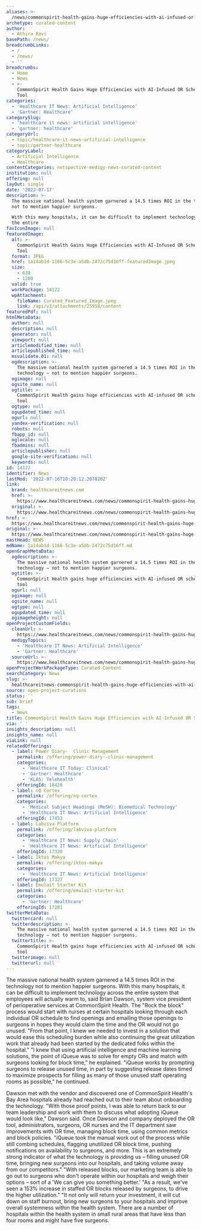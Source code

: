 ```yaml
---
aliases: >-
  /news/commonspirit-health-gains-huge-efficiencies-with-ai-infused-or-scheduling-tool
archetype: curated-content
author:
  - Athira Ravi
basePath: /news/
breadcrumbLinks:
  - /
  - /news/
  - ''
breadcrumbs:
  - Home
  - News
  - >-
    CommonSpirit Health Gains Huge Efficiencies with AI-Infused OR Scheduling
    Tool
categories:
  - 'Healthcare IT News: Artificial Intelligence'
  - 'Gartner: Healthcare'
categorySlug:
  - 'healthcare it news: artificial intelligence'
  - 'gartner: healthcare'
categoryUrl:
  - topic/healthcare-it-news-artificial-intelligence
  - topic/gartner-healthcare
categoryLabel:
  - Artificial Intelligence
  - Healthcare
contentCategories: netspective-medigy-news-curated-content
institution: null
offering: null
layOut: single
date: '2022-07-17'
description: >-
  The massive national health system garnered a 14.5 times ROI in the technology
  not to mention happier surgeons.

  With this many hospitals, it can be difficult to implement technology across
  the entire 
favIconImage: null
featuredImage:
  alt: >-
    CommonSpirit Health Gains Huge Efficiencies with AI-Infused OR Scheduling
    Tool
  format: JPEG
  href: 1a14ab1d-1166-5c3e-a5db-2472c75d16ff-featuredImage.jpeg
  size:
    - 630
    - 1200
  valid: true
  workPackage: 14122
  wpAttachment:
    fileName: Curated_Featured_Image.jpeg
    link: /api/v3/attachments/25958/content
featuredPdf: null
htmlMetaData:
  author: null
  description: null
  generator: null
  viewport: null
  articlemodified_time: null
  articlepublished_time: null
  msvalidate.01: null
  ogdescription: >-
    The massive national health system garnered a 14.5 times ROI in the
    technology – not to mention happier surgeons.
  ogimage: null
  ogsite_name: null
  ogtitle: >-
    CommonSpirit Health gains huge efficiencies with AI-infused OR scheduling
    tool
  ogtype: null
  ogupdated_time: null
  ogurl: null
  yandex-verification: null
  robots: null
  fbapp_id: null
  oglocale: null
  fbadmins: null
  articlepublisher: null
  google-site-verification: null
  keywords: null
id: 14122
identifier: News
lastMod: '2022-07-16T10:20:12.207820Z'
link:
  brand: healthcareitnews.com
  href: >-
    https://www.healthcareitnews.com/news/commonspirit-health-gains-huge-efficiencies-ai-infused-or-scheduling-tool
  original: >-
    https://www.healthcareitnews.com/news/commonspirit-health-gains-huge-efficiencies-ai-infused-or-scheduling-tool
href: >-
  https://www.healthcareitnews.com/news/commonspirit-health-gains-huge-efficiencies-ai-infused-or-scheduling-tool
original: >-
  https://www.healthcareitnews.com/news/commonspirit-health-gains-huge-efficiencies-ai-infused-or-scheduling-tool
mastHead: NEWS
mdName: 1a14ab1d-1166-5c3e-a5db-2472c75d16ff.md
openGraphMetaData:
  ogdescription: >-
    The massive national health system garnered a 14.5 times ROI in the
    technology – not to mention happier surgeons.
  ogtitle: >-
    CommonSpirit Health gains huge efficiencies with AI-infused OR scheduling
    tool
  ogurl: null
  ogimage: null
  ogsite_name: null
  ogtype: null
  ogupdated_time: null
  ogimageheight: null
openProjectCustomFields:
  cleanUrl: >-
    https://www.healthcareitnews.com/news/commonspirit-health-gains-huge-efficiencies-ai-infused-or-scheduling-tool
  medigyTopics:
    - 'Healthcare IT News: Artificial Intelligence'
    - 'Gartner: Healthcare'
  sourceUrl: >-
    https://www.healthcareitnews.com/news/commonspirit-health-gains-huge-efficiencies-ai-infused-or-scheduling-tool
openProjectWorkPackageType: Curated Content
searchCategory: News
slug: >-
  healthcareitnews-commonspirit-health-gains-huge-efficiencies-with-ai-infused-or-scheduling-tool
source: open-project-curations
status: ''
sub: brief
tags:
  - News
title: CommonSpirit Health Gains Huge Efficiencies with AI-Infused OR Scheduling Tool
via: ' '
insights_description: null
insights_name: null
viaLink: null
relatedOfferings:
  - label: Power Diary-  Clinic Management
    permalink: /offering/power-diary--clinic-management
    categories:
      - 'Healthcare IT Today: Clinical'
      - 'Gartner: Healthcare'
      - 'KLAS: Telehealth'
    offeringId: 18428
  - label: nQ Cortex
    permalink: /offering/nq-cortex
    categories:
      - 'Medical Subject Headings (MeSH): Biomedical Technology'
      - 'Healthcare IT News: Artificial Intelligence'
    offeringId: 17453
  - label: Labviva Platform
    permalink: /offering/labviva-platform
    categories:
      - 'Healthcare IT News: Supply Chain'
      - 'Healthcare IT News: Artificial Intelligence'
    offeringId: 17330
  - label: Iktos Makya
    permalink: /offering/iktos-makya
    categories:
      - 'Healthcare IT News: Artificial Intelligence'
    offeringId: 17327
  - label: Emulait Starter Kit
    permalink: /offering/emulait-starter-kit
    categories:
      - 'Gartner: Healthcare'
    offeringId: 17281
twitterMetaData:
  twittercard: null
  twitterdescription: >-
    The massive national health system garnered a 14.5 times ROI in the
    technology – not to mention happier surgeons.
  twittertitle: >-
    CommonSpirit Health gains huge efficiencies with AI-infused OR scheduling
    tool
  twitterimage: null
  twitterurl: null
---
```

<p>The massive national health system garnered a 14.5 times ROI in the technology not to mention happier surgeons.
With this many hospitals, it can be difficult to implement technology across the entire system that employees will actually warm to, said Brian Dawson, system vice president of perioperative services at CommonSpirit Health.
The "Rock the block" process would start with nurses at certain hospitals looking through each individual OR schedule to find openings and emailing those openings to surgeons in hopes they would claim the time and the OR would not go unused.
"From that point, I knew we needed to invest in a solution that would ease this scheduling burden while also continuing the great utilization work that already had been started by the dedicated folks within the hospital."
"I knew that using artificial intelligence and machine learning solutions, the point of iQueue was to solve for empty ORs and match with surgeons looking for block time," he explained.
"iQueue works by prompting surgeons to release unused time, in part by suggesting release dates timed to maximize prospects for filling as many of those unused staff operating rooms as possible," he continued.
</p><p>Dawson met with the vendor and discovered one of CommonSpirit Health's Bay Area hospitals already had reached out to their team about onboarding the technology.
"With those proof points, I was able to return back to our team leadership and work with them to discuss what adopting iQueue would look like," Dawson said.
Once Dawson and company deployed the OR tool, administrators, surgeons, OR nurses and the IT department saw improvements with OR time, managing block time, using common metrics and block policies.
"iQueue took the manual work out of the process while still combing schedules, flagging unutilized OR block time, pushing notifications on availability to surgeons, and more.
This is an extremely strong indicator of what the technology is providing us – filling unused OR time, bringing new surgeons into our hospitals, and taking volume away from our competitors."
"With released blocks, our marketing team is able to go out to surgeons who don't operate within our hospitals and weigh their options – sort of a 'We can give you something better.'
"As a result, we've seen a 153% increase in staffed OR blocks released by surgeons, to drive the higher utilization."
"It not only will return your investment, it will cut down on staff burnout, bring new surgeons to your hospitals and improve overall systemness within the health system.
There are a number of hospitals within the health system in small rural areas that have less than four rooms and might have five surgeons.</p>